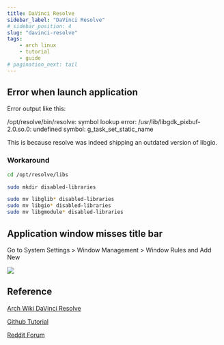 ```yaml
---
title: DaVinci Resolve
sidebar_label: "DaVinci Resolve"
# sidebar_position: 4
slug: "davinci-resolve"
tags:
    - arch linux
    - tutorial
    - guide
# pagination_next: tail
---
```




## Error when launch application

Error output like this:

/opt/resolve/bin/resolve: symbol lookup error: /usr/lib/libgdk_pixbuf-2.0.so.0: undefined symbol: g_task_set_static_name

This is because resolve was indeed shipping an outdated version of libgio.

### Workaround

```bash
cd /opt/resolve/libs
```
```bash
sudo mkdir disabled-libraries
```
```bash
sudo mv libglib* disabled-libraries
sudo mv libgio* disabled-libraries
sudo mv libgmodule* disabled-libraries
```

## Application window misses title bar

Go to System Settings > Window Management > Window Rules and Add New

![](/img/arch-linux/Screenshot_20240423_034602.png)

## Reference

[Arch Wiki DaVinci Resolve](https://wiki.archlinux.org/title/DaVinci_Resolve)

[Github Tutorial](https://github.com/H3rz3n/Davinci-Resolve-Fedora-39-Fix)

[Reddit Forum](https://www.reddit.com/r/voidlinux/comments/12g71x0/davinci_resolve_18_symbol_lookup_error_libgdk/)